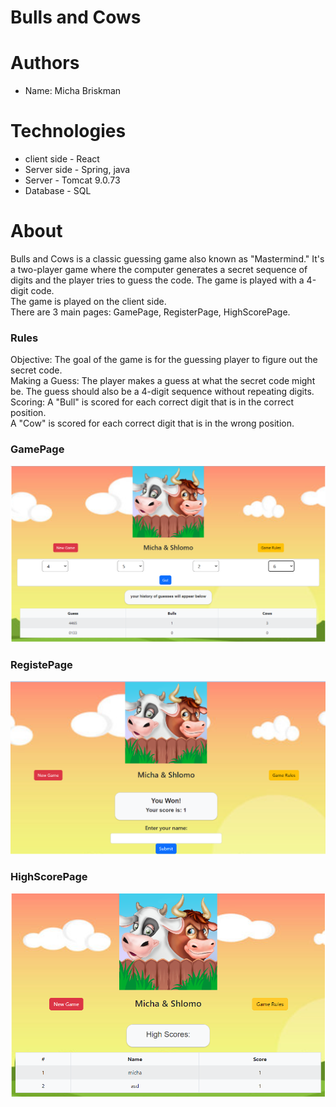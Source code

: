 # Bulls and Cows

# Authors
* Name: Micha Briskman 

# Technologies
* client side - React
* Server side - Spring, java
* Server - Tomcat 9.0.73
* Database - SQL

# About
Bulls and Cows is a classic guessing game also known as "Mastermind." It's a two-player game where the computer generates a secret sequence of digits and the player tries to guess the code. The game is played with a 4-digit code. </br>
The game is played on the client side. </br>
There are 3 main pages: GamePage, RegisterPage, HighScorePage.
### Rules
Objective: The goal of the game is for the guessing player to figure out the secret code. </br>
Making a Guess: The player makes a guess at what the secret code might be. The guess should also be a 4-digit sequence without repeating digits.
Scoring:
A "Bull" is scored for each correct digit that is in the correct position.</br>
A "Cow" is scored for each correct digit that is in the wrong position.</br>

### GamePage
![](imgs/tries.png)

### RegistePage
![](imgs/enterYourName.png)

### HighScorePage
![](imgs/highScores.png)


